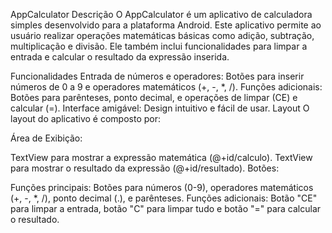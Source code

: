 AppCalculator
Descrição
O AppCalculator é um aplicativo de calculadora simples desenvolvido para a plataforma Android. Este aplicativo permite ao usuário realizar operações matemáticas básicas como adição, subtração, multiplicação e divisão. Ele também inclui funcionalidades para limpar a entrada e calcular o resultado da expressão inserida.

Funcionalidades
Entrada de números e operadores: Botões para inserir números de 0 a 9 e operadores matemáticos (+, -, *, /).
Funções adicionais: Botões para parênteses, ponto decimal, e operações de limpar (CE) e calcular (=).
Interface amigável: Design intuitivo e fácil de usar.
Layout
O layout do aplicativo é composto por:

Área de Exibição:

TextView para mostrar a expressão matemática (@+id/calculo).
TextView para mostrar o resultado da expressão (@+id/resultado).
Botões:

Funções principais: Botões para números (0-9), operadores matemáticos (+, -, *, /), ponto decimal (.), e parênteses.
Funções adicionais: Botão "CE" para limpar a entrada, botão "C" para limpar tudo e botão "=" para calcular o resultado.
